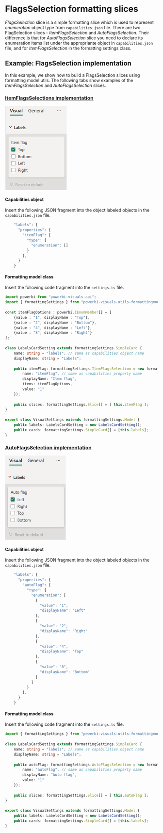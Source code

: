 # FlagsSelection formatting slices

*FlagsSelection* slice is a simple formatting slice which is used to represent *enumeration* object type from `capabilities.json` file.
There are two FlagSelection slices - *ItemFlagsSelection* and *AutoFlagsSelection*. 
Their difference is that for *AutoFlagsSelection* slice you need to declare its enumeration items list under the appropriante object in `capabilities.json` file, and for *ItemFlagsSelection* in the formatting settings class.

## Example: FlagsSelection implementation

In this example, we show how to build a FlagsSelection slices using formatting model utils.
The following tabs show examples of the *ItemFlagsSelection* and *AutoFlagsSelection* slices.

### [ItemFlagsSelections implementation](#tab/ItemFlagsSelection)

![Screenshot of an ItemFlagsSelection.](media/format-pane/item-flagsselection.png)

#### Capabilities object

Insert the following JSON fragment into the object labeled objects in the `capabilities.json` file.

```typescript
    "labels": {
      "properties": {
        "itemFlag": {
          "type": {
            "enumeration": []
          }
        },
      }
    }
```

#### Formatting model class

Insert the following code fragment into the `settings.ts` file.

```typescript
import powerbi from "powerbi-visuals-api";
import { formattingSettings } from "powerbi-visuals-utils-formattingmodel";

const itemFlagOptions : powerbi.IEnumMember[] = [
    {value : "1", displayName : "Top"}, 
    {value : "2", displayName : "Bottom"},
    {value : "4", displayName : "Left"}, 
    {value : "8", displayName : "Right"}
];

class LabelsCardSetting extends formattingSettings.SimpleCard {
    name: string = "labels"; // same as capabilities object name
    displayName: string = "Labels";

    public itemFlag: formattingSettings.ItemFlagsSelection = new formattingSettings.ItemFlagsSelection({
        name: "itemFlag", // same as capabilities property name
        displayName: "Item flag",
        items: itemFlagOptions,
        value: "1"
    });

    public slices: formattingSettings.Slice[] = [ this.itemFlag ];
}

export class VisualSettings extends formattingSettings.Model {
    public labels: LabelsCardSetting = new LabelsCardSetting();
    public cards: formattingSettings.SimpleCard[] = [this.labels];
}
```

### [AutoFlagsSelection implementation](#tab/AutoFlagsSelection)

![Screenshot of an AutoFlagsSelection.](media/format-pane/auto-flagsselection.png)

#### Capabilities object

Insert the following JSON fragment into the object labeled objects in the `capabilities.json` file.

```typescript
    "labels": {
      "properties": {
        "autoFlag": {
          "type": {
            "enumeration": [
              {
                "value": "1",
                "displayName": "Left"
              },
              {
                "value": "2",
                "displayName": "Right"
              },
              {
                "value": "4",
                "displayName": "Top"
              },
              {
                "value": "8",
                "displayName": "Bottom"
              }
            ]
          }
        },
      }
    }
```

#### Formatting model class

Insert the following code fragment into the `settings.ts` file.

```typescript
import { formattingSettings } from "powerbi-visuals-utils-formattingmodel";

class LabelsCardSetting extends formattingSettings.SimpleCard {
    name: string = "labels"; // same as capabilities object name
    displayName: string = "Labels";

    public autoFlag: formattingSettings.AutoFlagsSelection = new formattingSettings.AutoFlagsSelection({
        name: "autoFlag", // same as capabilities property name
        displayName: "Auto flag",
        value: "1"
    });

    public slices: formattingSettings.Slice[] = [ this.autoFlag ];
}

export class VisualSettings extends formattingSettings.Model {
    public labels: LabelsCardSetting = new LabelsCardSetting();
    public cards: formattingSettings.SimpleCard[] = [this.labels];
}
```